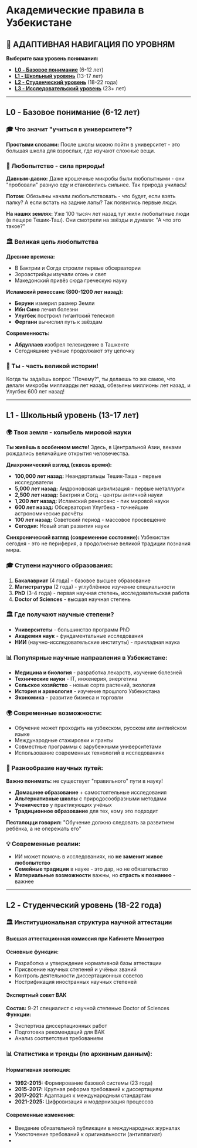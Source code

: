 # Академические правила в Узбекистане

## 🎯 АДАПТИВНАЯ НАВИГАЦИЯ ПО УРОВНЯМ

**Выберите ваш уровень понимания:**

* **[L0 - Базовое понимание](#l0-%D0%B1%D0%B0%D0%B7%D0%BE%D0%B2%D0%BE%D0%B5-%D0%BF%D0%BE%D0%BD%D0%B8%D0%BC%D0%B0%D0%BD%D0%B8%D0%B5-6-12-%D0%BB%D0%B5%D1%82)** (6-12 лет)
* **[L1 - Школьный уровень](#l1-%D1%88%D0%BA%D0%BE%D0%BB%D1%8C%D0%BD%D1%8B%D0%B9-%D1%83%D1%80%D0%BE%D0%B2%D0%B5%D0%BD%D1%8C-13-17-%D0%BB%D0%B5%D1%82)** (13-17 лет)
* **[L2 - Студенческий уровень](#l2-%D1%81%D1%82%D1%83%D0%B4%D0%B5%D0%BD%D1%87%D0%B5%D1%81%D0%BA%D0%B8%D0%B9-%D1%83%D1%80%D0%BE%D0%B2%D0%B5%D0%BD%D1%8C-18-22-%D0%B3%D0%BE%D0%B4%D0%B0)** (18-22 года)
* **[L3 - Исследовательский уровень](#l3-%D0%B8%D1%81%D1%81%D0%BB%D0%B5%D0%B4%D0%BE%D0%B2%D0%B0%D1%82%D0%B5%D0%BB%D1%8C%D1%81%D0%BA%D0%B8%D0%B9-%D1%83%D1%80%D0%BE%D0%B2%D0%B5%D0%BD%D1%8C-23-%D0%B3%D0%BE%D0%B4%D0%B0)** (23+ лет)

***

## L0 - Базовое понимание (6-12 лет)

### 🎓 Что значит "учиться в университете"?

**Простыми словами:** После школы можно пойти в университет - это большая школа для взрослых, где изучают сложные вещи.

### 🧬 Любопытство - сила природы!

**Давным-давно:** Даже крошечные микробы были любопытными - они "пробовали" разную еду и становились сильнее. Так природа училась!

**Потом:** Обезьяны начали любопытствовать - что будет, если взять палку? А если встать на задние лапы? Так появились первые люди.

**На наших землях:** Уже 100 тысяч лет назад тут жили любопытные люди (в пещере Тешик-Таш). Они смотрели на звёзды и думали: "А что это такое?"

### 🏛️ Великая цепь любопытства

**Древние времена:**

* В Бактрии и Согде строили первые обсерватории
* Зороастрийцы изучали огонь и свет
* Македонский привёз сюда греческую науку

**Исламский ренессанс (800-1200 лет назад):**

* **Беруни** измерил размер Земли
* **Ибн Сино** лечил болезни
* **Улугбек** построил гигантский телескоп
* **Фергани** вычислил путь к звёздам

**Современность:**

* **Абдуллаев** изобрел телевидение в Ташкенте
* Сегодняшние учёные продолжают эту цепочку

### 🌟 Ты - часть великой истории!

Когда ты задаёшь вопрос "Почему?", ты делаешь то же самое, что делали микробы миллиарды лет назад, обезьяны миллионы лет назад, и Улугбек 600 лет назад!

***

## L1 - Школьный уровень (13-17 лет)

### 🌍 Твоя земля - колыбель мировой науки

**Ты живёшь в особенном месте!** Здесь, в Центральной Азии, веками рождались величайшие открытия человечества.

**Диахронический взгляд (сквозь время):**

* **100,000 лет назад:** Неандертальцы Тешик-Таша - первые исследователи
* **5,000 лет назад:** Андроновская цивилизация - первые металлурги
* **2,500 лет назад:** Бактрия и Согд - центры античной науки
* **1,200 лет назад:** Исламский ренессанс - пик мировой науки
* **600 лет назад:** Обсерватория Улугбека - точнейшие астрономические расчёты
* **100 лет назад:** Советский период - массовое просвещение
* **Сегодня:** Новый этап развития науки

**Синхронический взгляд (современное состояние):** Узбекистан сегодня - это не периферия, а продолжение великой традиции познания мира.

### 🎓 Ступени научного образования:

1. **Бакалавриат** (4 года) - базовое высшее образование
2. **Магистратура** (2 года) - углублённое изучение специальности
3. **PhD** (3-4 года) - первая научная степень, исследовательская работа
4. **Doctor of Sciences** - высшая научная степень

### 🏛️ Где получают научные степени?

* **Университеты** - большинство программ PhD
* **Академия наук** - фундаментальные исследования
* **НИИ** (научно-исследовательские институты) - прикладная наука

### 📊 Популярные научные направления в Узбекистане:

* **Медицина и биология** - разработка лекарств, изучение болезней
* **Технические науки** - IT, инженерия, энергетика
* **Сельское хозяйство** - новые сорта растений, экология
* **История и археология** - изучение прошлого Узбекистана
* **Экономика** - развитие бизнеса и торговли

### 🌍 Современные возможности:

* Обучение может проходить на узбекском, русском или английском языке
* Международные стажировки и гранты
* Совместные программы с зарубежными университетами
* Использование современных технологий в исследованиях

### 🌈 Разнообразие научных путей:

**Важно понимать:** не существует "правильного" пути в науку!

* **Домашнее образование** + самостоятельные исследования
* **Альтернативные школы** с природосообразными методами
* **Ученичество** у практикующих учёных
* **Традиционное образование** для тех, кому это подходит

**Песталоцци говорил:** "Обучение должно следовать за развитием ребёнка, а не опережать его"

### 💡 Современные реалии:

* ИИ может помочь в исследованиях, но **не заменит живое любопытство**
* **Семейные традиции** в науке - это дар, но не обязательство
* **Материальные возможности** важны, но **страсть к познанию** - важнее

***

## L2 - Студенческий уровень (18-22 года)

### 🏛️ Институциональная структура научной аттестации

#### Высшая аттестационная комиссия при Кабинете Министров

**Основные функции:**

* Разработка и утверждение нормативной базы аттестации
* Присвоение научных степеней и учёных званий
* Контроль деятельности диссертационных советов
* Нострификация иностранных научных степеней

#### Экспертный совет ВАК

**Состав:** 9-21 специалист с научной степенью Doctor of Sciences **Функции:**

* Экспертиза диссертационных работ
* Подготовка рекомендаций для ВАК
* Анализ соответствия требованиям

### 📊 Статистика и тренды (по архивным данным):

#### Нормативная эволюция:

* **1992-2015:** Формирование базовой системы (23 года)
* **2015-2017:** Крупная реформа требований к диссертациям
* **2017-2021:** Адаптация к международным стандартам
* **2021-2025:** Цифровизация и модернизация процессов

#### Современные изменения:

* Введение обязательной публикации в международных журналах
* Ужесточение требований к оригинальности (антиплагиат)
*
